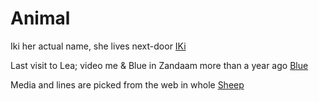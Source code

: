 <!-- CLI-Git/Week1 /prep-exercise/ -->

# Animal

Iki her actual name, she lives next-door  [IKi](Cat.md)

Last visit to Lea;  video me & Blue in Zandaam more than a year ago  [Blue](Dog.md)

Media and lines are picked from the web in whole [Sheep](Sheep.md)

